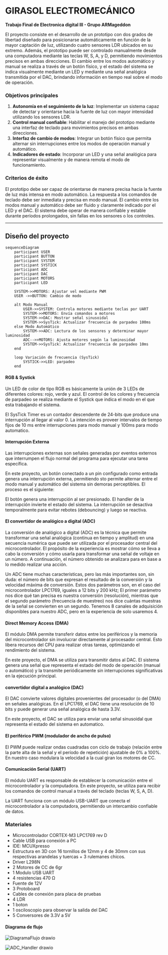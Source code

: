 # GIRASOL ELECTROMECÁNICO
 **Trabajo Final de Electronica digital III - Grupo ARMageddon**

El proyecto consiste en el desarrollo de un prototipo con dos grados de libertad diseñado para posicionarse automáticamente en función de la mayor captación de luz, utilizando cuatro sensores LDR ubicados en su extremo. Además, el prototipo puede ser controlado manualmente desde una computadora mediante las teclas W, S, A, y D, permitiendo movimientos precisos en ambas direcciones. El cambio entre los modos automático y manual se realiza a través de un botón físico, y el estado del sistema se indica visualmente mediante un LED y mediante una señal analógica transmitida por el DAC, brindando información en tiempo real sobre el modo de operación.

### Objetivos principales
1. **Autonomía en el seguimiento de la luz**: Implementar un sistema capaz de detectar y orientarse hacia la fuente de luz con mayor intensidad utilizando los sensores LDR.
2. **Control manual confiable**: Habilitar el manejo del prototipo mediante una interfaz de teclado para movimientos precisos en ambas direcciones.
3. **Interfaz de cambio de modos**: Integrar un botón físico que permita alternar sin interrupciones entre los modos de operación manual y automático.
4. **Indicadores de estado**: Incorporar un LED y una señal analógica para representar visualmente y de manera remota el modo de funcionamiento.

### Criterios de éxito
El prototipo debe ser capaz de orientarse de manera precisa hacia la fuente de luz más intensa en modo automático.
La respuesta a los comandos de teclado debe ser inmediata y precisa en modo manual.
El cambio entre los modos manual y automático debe ser fluido y claramente indicado por el LED y el DAC.
El sistema debe operar de manera confiable y estable durante períodos prolongados, sin fallas en los sensores o los controles.

---

## Diseño del proyecto

```mermaid
sequenceDiagram
    participant USER
    participant BUTTON
    participant SYSTEM
    participant SYSTICK
    participant ADC
    participant DAC
    participant MOTORS
    participant LED
    
    SYSTEM->>MOTORS: Ajustar vel mediante PWM
    USER ->>BUTTON: Cambio de modo

    alt Modo Manual
        USER->>SYSTEM: Controla motores mediante teclas por UART
        SYSTEM->>MOTORS: Envía comandos a motores
        SYSTEM->>DAC: Mostrar señal sinusoidal
        SYSTEM->>SysTick: Actualizar frecuencia de parpadeo 100ms
    else Modo Automático
        SYSTEM->>ADC: Lectura de los sensores y determinar mayor luminosidad
        ADC-->>MOTORS: Ajusta motores según la luminosidad
        SYSTEM->>SysTick: Actualizar frecuencia de parpadeo 10ms
    end

    loop Variación de frecuencia (SysTick)
        SYSTICK->>LED: parpadeo
    end
```

#### RGB & Systick
Un LED de color de tipo RGB es básicamente la unión de 3 LEDs de diferentes colores: rojo, verde y azul. El control de los colores y frecuencia de parpadeo se realiza mediante el Systick que indica el modo en el que esta trabajando el sistema. 

 El SysTick Timer es un contador descendente de 24-bits que produce una interrupción al llegar al valor 0. La intención es proveer intervalos de tiempo fijos de 10 ms entre interrupciones para modo manual y 100ms para modo automatico.

#### Interrupción Externa
Las interrupciones externas son señales generadas por eventos externos que interrumpen el flujo normal del programa para ejecutar una tarea específica.

En este proyecto, un botón conectado a un pin configurado como entrada genera una interrupción externa, permitiendo sto permite alternar entre el modo manual y automático del sistema sin demoras perceptibles.
El proceso es el siguiente:

El botón genera una interrupción al ser presionado.
El handler de la interrupción invierte el estado del sistema.
La interrupción se desactiva temporalmente para evitar rebotes (debouncing) y luego se reactiva.

#### El convertidor de analógico a digital (ADC)
La conversión de analógico a digital (ADC) es la técnica que permite transformar una señal analógica (continua en tiempo y amplitud) en una secuencia numérica que puede ser utilizada por el procesador central del microcontrolador. El propósito de la experiencia es mostrar cómo se lleva a cabo la conversión y cómo usarla para transformar una señal de voltaje en un número. A continuación, el número obtenido se analizara para en base a lo medido realizar una acción.

Un ADC tiene muchas características, pero las más importantes son, sin duda: el número de bits que expresan el resultado de la conversión y la velocidad máxima de conversión. Estos dos parámetros son, en el caso del microcontrolador LPC1769, iguales a 12 bits y 200 kHz; El primer parámetro nos dice qué tan precisa es nuestra conversión (resolución), mientras que el segundo parámetro (frecuencia de muestreo) nos dice cuántas muestras de la señal se convierten en un segundo. Tenemos 8 canales de adquisición disponibles para nuestro ADC, pero en la experiencia de solo usaremos 4.

#### Direct Memory Access (DMA)
El módulo DMA permite transferir datos entre los periféricos y la memoria del microcontrolador sin involucrar directamente al procesador central. Esto libera recursos del CPU para realizar otras tareas, optimizando el rendimiento del sistema.

En este proyecto, el DMA se utiliza para transmitir datos al DAC. El sistema genera una señal que representa el estado del modo de operación (manual o automático) y la transmite periódicamente sin interrupciones significativas en la ejecución principal.

#### convertidor digital a analógico (DAC)
El DAC convierte valores digitales provenientes del procesador (o del DMA) en señales analógicas. En el LPC1769, el DAC tiene una resolución de 10 bits y puede generar una señal analógica de hasta 3.3V.

En este proyecto, el DAC se utiliza para enviar una señal sinusoidal que representa el estado del sistema en automatico.

#### El periférico PWM (modulador de ancho de pulso)
El PWM puede realizar ondas cuadradas con ciclo de trabajo (relación entre la parte alta de la señal y el período de repetición) ajustable de 0% a 100%. En nuestro caso modulara la velocidad a la cual giran los motores de CC.

#### Comunicación Serial (UART)
El módulo UART es responsable de establecer la comunicación entre el microcontrolador y la computadora. En este proyecto, se utiliza para recibir los comandos de control manual a través del teclado (teclas W, S, A, D).

La UART funciona con un módulo USB-UART que conecta el microcontrolador a la computadora, permitiendo un intercambio confiable de datos.


### Materiales
- Microcontrolador CORTEX-M3 LPC1769 rev D
- Cable USB para conexión a PC
- IDE: MCUXpresso
- Estructura en 3D con 16 tornillos de 12mm y 4 de 30mm con sus respectivas arandelas y tuercas + 3 rulemanes chicos.
- Driver L298N
- 2 Motores de CC de 6gr
- 1 Modulo USB UART
- 4 resistencias 470 Ω
- Fuente de 12V
- 3 Protoboard
- Cables de conexión para placa de pruebas
- 4 LDR
- 1 boton
- 1 osciloscopio para observar la salida del DAC
- 5 Conversores de 3.3V a 5V

#### Diagrama de flujo
![DiagramaFlujo drawio](https://github.com/user-attachments/assets/fb18f2d2-324a-49f6-a9ae-1364222c2dec)

![ADC_Handler drawio](https://github.com/user-attachments/assets/bba5d45d-62ba-49dd-a4bf-e75dd36e75aa)

